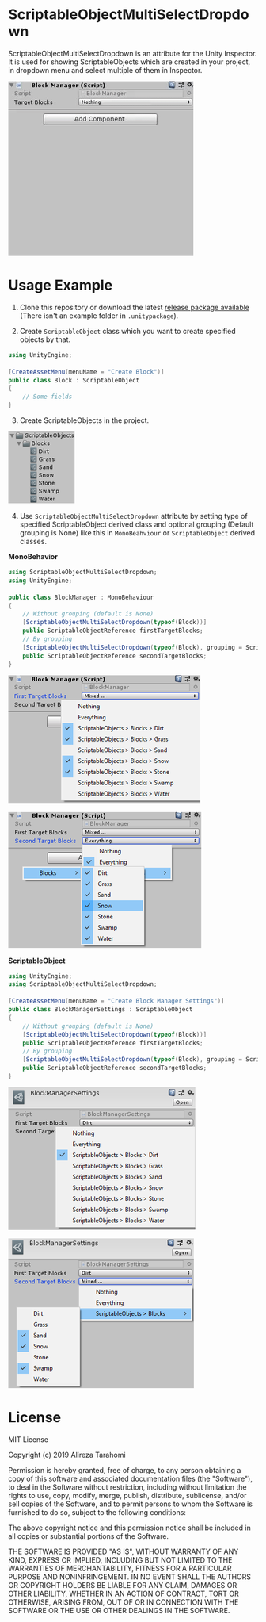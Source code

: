 # ScriptableObjectMultiSelectDropdown
ScriptableObjectMultiSelectDropdown is an attribute for the Unity Inspector.
It is used for showing ScriptableObjects which are created in your project, in dropdown menu and select multiple of them in Inspector.

![](Images/ScriptableObjectMultiSelectDropdown.gif)

# Usage Example
1. Clone this repository or download the latest [release package available](https://github.com/ATHellboy/ScriptableObjectMultiSelectDropdown/releases) (There isn't an example folder in `.unitypackage`).

2. Create `ScriptableObject` class which you  want to create specified objects by that.

```cs
using UnityEngine;

[CreateAssetMenu(menuName = "Create Block")]
public class Block : ScriptableObject
{
    // Some fields
}
```

3. Create ScriptableObjects in the project.

![](Images/Resources.PNG)

4. Use `ScriptableObjectMultiSelectDropdown` attribute by setting type of specified ScriptableObject derived class and optional grouping  (Default grouping is None) like this in `MonoBeahviour` or `ScriptableObject` derived classes.

**MonoBehavior**

```cs
using ScriptableObjectMultiSelectDropdown;
using UnityEngine;

public class BlockManager : MonoBehaviour
{
    // Without grouping (default is None)
    [ScriptableObjectMultiSelectDropdown(typeof(Block))]
    public ScriptableObjectReference firstTargetBlocks;
    // By grouping
    [ScriptableObjectMultiSelectDropdown(typeof(Block), grouping = ScriptableObjectGrouping.ByFolder)]
    public ScriptableObjectReference secondTargetBlocks;
}
```

![](Images/MonoBehaviourDefaultGrouping.png)

![](Images/MonoBehaviourByFolderGrouping.png)

**ScriptableObject**
```cs
using UnityEngine;
using ScriptableObjectMultiSelectDropdown;

[CreateAssetMenu(menuName = "Create Block Manager Settings")]
public class BlockManagerSettings : ScriptableObject
{
    // Without grouping (default is None)
    [ScriptableObjectMultiSelectDropdown(typeof(Block))]
    public ScriptableObjectReference firstTargetBlocks;
    // By grouping
    [ScriptableObjectMultiSelectDropdown(typeof(Block), grouping = ScriptableObjectGrouping.ByFolderFlat)]
    public ScriptableObjectReference secondTargetBlocks;
}
```

![](Images/ScriptableObjectDefaultGrouping.png)

![](Images/ScriptableObjectByFolderFlatGrouping.png)

# License
MIT License

Copyright (c) 2019 Alireza Tarahomi

Permission is hereby granted, free of charge, to any person obtaining a copy
of this software and associated documentation files (the "Software"), to deal
in the Software without restriction, including without limitation the rights
to use, copy, modify, merge, publish, distribute, sublicense, and/or sell
copies of the Software, and to permit persons to whom the Software is
furnished to do so, subject to the following conditions:

The above copyright notice and this permission notice shall be included in all
copies or substantial portions of the Software.

THE SOFTWARE IS PROVIDED "AS IS", WITHOUT WARRANTY OF ANY KIND, EXPRESS OR
IMPLIED, INCLUDING BUT NOT LIMITED TO THE WARRANTIES OF MERCHANTABILITY,
FITNESS FOR A PARTICULAR PURPOSE AND NONINFRINGEMENT. IN NO EVENT SHALL THE
AUTHORS OR COPYRIGHT HOLDERS BE LIABLE FOR ANY CLAIM, DAMAGES OR OTHER
LIABILITY, WHETHER IN AN ACTION OF CONTRACT, TORT OR OTHERWISE, ARISING FROM,
OUT OF OR IN CONNECTION WITH THE SOFTWARE OR THE USE OR OTHER DEALINGS IN THE
SOFTWARE.
